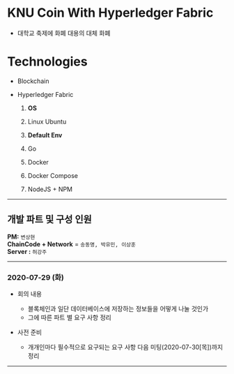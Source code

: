 # KNU Coin With Hyperledger Fabric
- 대학교 축제에 화폐 대용의 대체 화폐

# **Technologies**  

- Blockchain    
- Hyperledger Fabric  
    
  1. **OS**  
    1. Linux Ubuntu  
            
  1. **Default Env**  
    1. Go  
    1. Docker  
    1. Docker Compose  
    1. NodeJS + NPM  

---
## 개발 파트 및 구성 인원

__PM:__ `변상현`    
__ChainCode + Network__ = `송동명, 박유민, 이상훈`  
__Server :__ `허강주`  

---
### 2020-07-29 (화)

- 회의 내용
    * 블록체인과 일단 데이터베이스에 저장하는 정보들을 어떻게 나눌 것인가
    * 그에 따른 파트 별 요구 사항 정리

- 사전 준비
    * 개개인마다 필수적으로 요구되는 요구 사항 다음 미팅(2020-07-30[목])까지 정리
---
